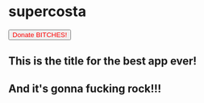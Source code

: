 # supercosta
<html>
<div>
<button type="button" style="color:#ff0000">Donate BITCHES!</button>
<h2> This is the title for the best app ever!</h2>
<h2>And it's gonna fucking rock!!!</h2>
</div>
</html>
